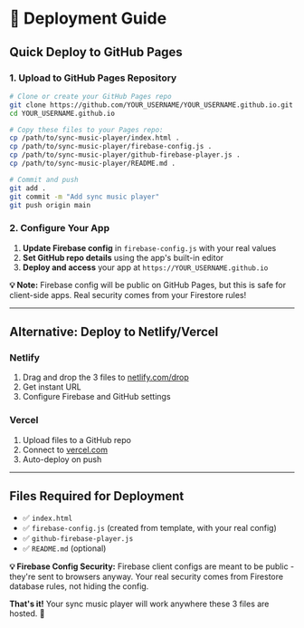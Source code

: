# 🚀 Deployment Guide

## Quick Deploy to GitHub Pages

### 1. **Upload to GitHub Pages Repository**
```bash
# Clone or create your GitHub Pages repo
git clone https://github.com/YOUR_USERNAME/YOUR_USERNAME.github.io.git
cd YOUR_USERNAME.github.io

# Copy these files to your Pages repo:
cp /path/to/sync-music-player/index.html .
cp /path/to/sync-music-player/firebase-config.js .
cp /path/to/sync-music-player/github-firebase-player.js .
cp /path/to/sync-music-player/README.md .

# Commit and push
git add .
git commit -m "Add sync music player"
git push origin main
```

### 2. **Configure Your App**
1. **Update Firebase config** in `firebase-config.js` with your real values
2. **Set GitHub repo details** using the app's built-in editor  
3. **Deploy and access** your app at `https://YOUR_USERNAME.github.io`

**💡 Note:** Firebase config will be public on GitHub Pages, but this is safe for client-side apps. Real security comes from your Firestore rules!

---

## Alternative: Deploy to Netlify/Vercel

### Netlify
1. Drag and drop the 3 files to [netlify.com/drop](https://netlify.com/drop)
2. Get instant URL
3. Configure Firebase and GitHub settings

### Vercel
1. Upload files to a GitHub repo
2. Connect to [vercel.com](https://vercel.com)
3. Auto-deploy on push

---

## Files Required for Deployment
- ✅ `index.html`
- ✅ `firebase-config.js` (created from template, with your real config)
- ✅ `github-firebase-player.js`
- ✅ `README.md` (optional)

**💡 Firebase Config Security:** 
Firebase client configs are meant to be public - they're sent to browsers anyway. Your real security comes from Firestore database rules, not hiding the config.

**That's it!** Your sync music player will work anywhere these 3 files are hosted. 🎵